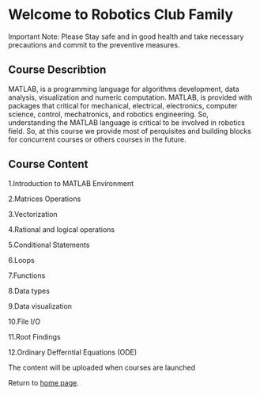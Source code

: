 # Welcome to Robotics Club Family
Important Note: Please Stay safe and in good health and take necessary precautions and commit to the preventive measures.

## Course Describtion
MATLAB, is a programming language for algorithms development, data analysis, visualization and numeric computation. MATLAB, is provided with packages that critical for mechanical, electrical, electronics, computer science, control, mechatronics, and robotics engineering. So, understanding the MATLAB language is critical to be involved in robotics field. So, at this course we provide most of perquisites and building blocks for concurrent courses or others courses in the future.
## Course Content

1.Introduction to MATLAB Environment

2.Matrices Operations

3.Vectorization

4.Rational and logical operations

5.Conditional Statements

6.Loops

7.Functions
 
8.Data types

9.Data visualization

10.File I/O

11.Root Findings

12.Ordinary Defferntial Equations (ODE)

The content will be uploaded when courses are launched
  
Return to [home page](https://ejust-robotics-club.github.io/Ejust-Robotics-Club/).

